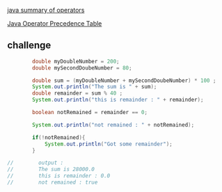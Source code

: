[java summary of operators ](https://docs.oracle.com/javase/tutorial/java/nutsandbolts/opsummary.html)

[Java Operator Precedence Table](https://www.cs.bilkent.edu.tr/~guvenir/courses/CS101/op_precedence.html)

## challenge

```java
        double myDoubleNumber = 200;
        double mySecondDoubeNumber = 80;

        double sum = (myDoubleNumber + mySecondDoubeNumber) * 100 ;
        System.out.println("The sum is " + sum);
        double remainder = sum % 40 ;
        System.out.println("this is remainder : " + remainder);

        boolean notRemained = remainder == 0;

        System.out.println("not remained : " + notRemained);

        if(!notRemained){
            System.out.println("Got some remainder");
        }

//        output :
//        The sum is 28000.0
//        this is remainder : 0.0
//        not remained : true
```
